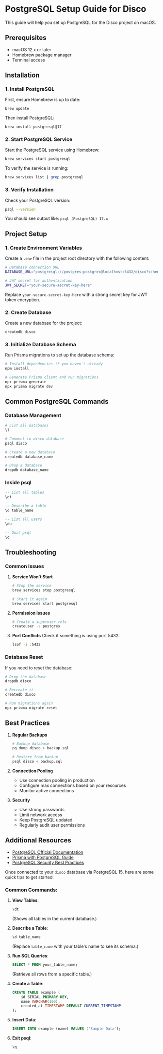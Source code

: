 # PostgreSQL Setup Guide for Disco

This guide will help you set up PostgreSQL for the Disco project on macOS.

## Prerequisites

- macOS 12.x or later
- Homebrew package manager
- Terminal access

## Installation

### 1. Install PostgreSQL

First, ensure Homebrew is up to date:
```bash
brew update
```

Then install PostgreSQL:
```bash
brew install postgresql@17
```

### 2. Start PostgreSQL Service

Start the PostgreSQL service using Homebrew:
```bash
brew services start postgresql
```

To verify the service is running:
```bash
brew services list | grep postgresql
```

### 3. Verify Installation

Check your PostgreSQL version:
```bash
psql --version
```

You should see output like: `psql (PostgreSQL) 17.x`

## Project Setup

### 1. Create Environment Variables

Create a `.env` file in the project root directory with the following content:
```bash
# Database connection URL
DATABASE_URL="postgresql://postgres:postgres@localhost:5432/disco?schema=public"

# JWT secret for authentication
JWT_SECRET="your-secure-secret-key-here"
```

Replace `your-secure-secret-key-here` with a strong secret key for JWT token encryption.

### 2. Create Database

Create a new database for the project:
```bash
createdb disco
```

### 3. Initialize Database Schema

Run Prisma migrations to set up the database schema:
```bash
# Install dependencies if you haven't already
npm install

# Generate Prisma client and run migrations
npx prisma generate
npx prisma migrate dev
```

## Common PostgreSQL Commands

### Database Management
```bash
# List all databases
\l

# Connect to disco database
psql disco

# Create a new database
createdb database_name

# Drop a database
dropdb database_name
```

### Inside psql
```sql
-- List all tables
\dt

-- Describe a table
\d table_name

-- List all users
\du

-- Quit psql
\q
```

## Troubleshooting

### Common Issues

1. **Service Won't Start**
   ```bash
   # Stop the service
   brew services stop postgresql
   
   # Start it again
   brew services start postgresql
   ```

2. **Permission Issues**
   ```bash
   # Create a superuser role
   createuser -s postgres
   ```

3. **Port Conflicts**
   Check if something is using port 5432:
   ```bash
   lsof -i :5432
   ```

### Database Reset

If you need to reset the database:
```bash
# Drop the database
dropdb disco

# Recreate it
createdb disco

# Run migrations again
npx prisma migrate reset
```

## Best Practices

1. **Regular Backups**
   ```bash
   # Backup database
   pg_dump disco > backup.sql
   
   # Restore from backup
   psql disco < backup.sql
   ```

2. **Connection Pooling**
   - Use connection pooling in production
   - Configure max connections based on your resources
   - Monitor active connections

3. **Security**
   - Use strong passwords
   - Limit network access
   - Keep PostgreSQL updated
   - Regularly audit user permissions

## Additional Resources

- [PostgreSQL Official Documentation](https://www.postgresql.org/docs/)
- [Prisma with PostgreSQL Guide](https://www.prisma.io/docs/getting-started/setup-prisma/add-to-existing-project/relational-databases-typescript-postgresql)
- [PostgreSQL Security Best Practices](https://www.postgresql.org/docs/current/security.html)


Once connected to your `disco` database via PostgreSQL 15, here are some quick tips to get started:

### Common Commands:
1. **View Tables**:
   ```sql
   \dt
   ```
   (Shows all tables in the current database.)

2. **Describe a Table**:
   ```sql
   \d table_name
   ```
   (Replace `table_name` with your table's name to see its schema.)

3. **Run SQL Queries**:
   ```sql
   SELECT * FROM your_table_name;
   ```
   (Retrieve all rows from a specific table.)

4. **Create a Table**:
   ```sql
   CREATE TABLE example (
       id SERIAL PRIMARY KEY,
       name VARCHAR(100),
       created_at TIMESTAMP DEFAULT CURRENT_TIMESTAMP
   );
   ```

5. **Insert Data**:
   ```sql
   INSERT INTO example (name) VALUES ('Sample Data');
   ```

6. **Exit psql**:
   ```sql
   \q
   ```
